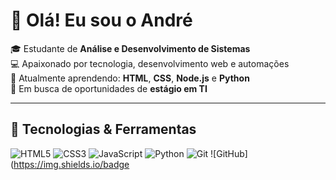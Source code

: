 # 👋 Olá! Eu sou o André

🎓 Estudante de **Análise e Desenvolvimento de Sistemas**  
💻 Apaixonado por tecnologia, desenvolvimento web e automações  
🌱 Atualmente aprendendo: **HTML**, **CSS**, **Node.js** e **Python**  
📌 Em busca de oportunidades de **estágio em TI**

---

## 🚀 Tecnologias & Ferramentas

![HTML5](https://img.shields.io/badge/-HTML5-E34F26?logo=html5&logoColor=fff&style=flat)
![CSS3](https://img.shields.io/badge/-CSS3-1572B6?logo=css3&logoColor=fff&style=flat)
![JavaScript](https://img.shields.io/badge/-JavaScript-F7DF1E?logo=javascript&logoColor=000&style=flat)
![Python](https://img.shields.io/badge/-Python-3776AB?logo=python&logoColor=fff&style=flat)
![Git](https://img.shields.io/badge/-Git-F05032?logo=git&logoColor=fff&style=flat)
![GitHub](https://img.shields.io/badge
